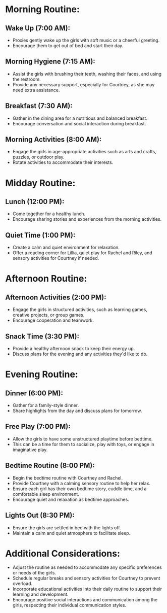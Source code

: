 # Morning Routine:
## Wake Up (7:00 AM):
- Proxies gently wake up the girls with soft music or a cheerful greeting.
- Encourage them to get out of bed and start their day.
## Morning Hygiene (7:15 AM):
- Assist the girls with brushing their teeth, washing their faces, and using the restroom.
- Provide any necessary support, especially for Courtney, as she may need extra assistance.
## Breakfast (7:30 AM):
- Gather in the dining area for a nutritious and balanced breakfast.
- Encourage conversation and social interaction during breakfast.
## Morning Activities (8:00 AM):
- Engage the girls in age-appropriate activities such as arts and crafts, puzzles, or outdoor play.
- Rotate activities to accommodate their interests.
# Midday Routine:
## Lunch (12:00 PM):
- Come together for a healthy lunch.
- Encourage sharing stories and experiences from the morning activities.
## Quiet Time (1:00 PM):
- Create a calm and quiet environment for relaxation.
- Offer a reading corner for Lillia, quiet play for Rachel and Riley, and sensory activities for Courtney if needed.
# Afternoon Routine:
## Afternoon Activities (2:00 PM):
- Engage the girls in structured activities, such as learning games, creative projects, or group games.
- Encourage cooperation and teamwork.
## Snack Time (3:30 PM):
- Provide a healthy afternoon snack to keep their energy up.
- Discuss plans for the evening and any activities they'd like to do.
# Evening Routine:
## Dinner (6:00 PM):
- Gather for a family-style dinner.
- Share highlights from the day and discuss plans for tomorrow.
## Free Play (7:00 PM):
- Allow the girls to have some unstructured playtime before bedtime.
- This can be a time for them to socialize, play with toys, or engage in imaginative play.
## Bedtime Routine (8:00 PM):
- Begin the bedtime routine with Courtney and Rachel.
- Provide Courtney with a calming sensory routine to help her relax.
- Ensure each girl has their own bedtime story, cuddle time, and a comfortable sleep environment.
- Encourage quiet and relaxation as bedtime approaches.
## Lights Out (8:30 PM):
- Ensure the girls are settled in bed with the lights off.
- Maintain a calm and quiet atmosphere to facilitate sleep.
# Additional Considerations:
- Adjust the routine as needed to accommodate any specific preferences or needs of the girls.
- Schedule regular breaks and sensory activities for Courtney to prevent overload.
- Incorporate educational activities into their daily routine to support their learning and development.
- Encourage positive social interactions and communication among the girls, respecting their individual communication styles.